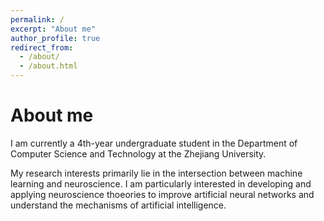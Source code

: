 ```yaml
---
permalink: /
excerpt: "About me"
author_profile: true
redirect_from: 
  - /about/
  - /about.html
---
```


About me
======
I am currently a 4th-year undergraduate student in the Department of Computer Science and Technology at the Zhejiang University.

My research interests primarily lie in the intersection between machine learning and neuroscience. I am particularly interested in developing and applying neuroscience thoeories to improve artificial neural networks and understand the mechanisms of artificial intelligence.
